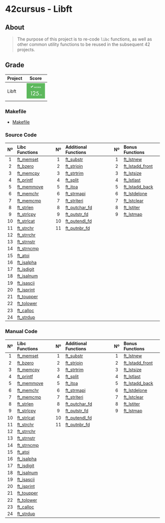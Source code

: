 # 42cursus - Libft

## About

>The purpose of this project is to re-code `libc` functions, as well as other common utility functions to be reused in the subsequent 42 projects.

## Grade
Project|Score
-|-
Libft|<img src="https://github.com/aflr/aflr/blob/main/src/125.PNG" width="60">

### Makefile
- [Makefile](https://github.com/Yuukiio/Libft/blob/master/Makefile)

### Source Code
| Nº  | Libc Functions                                                                 |   | Nº  | Additional Functions                                                                 |   | Nº  | Bonus Functions                                                                          |
| :-: | :----------------------------------------------------------------------------- | - | :-: | :----------------------------------------------------------------------------------- | - | :-: | :--------------------------------------------------------------------------------------- |
| 1   | [ft_memset](https://github.com/Yuukiio/Libft/blob/master/LibftFunctions/ft_memset.c)   |   | 1   | [ft_substr](https://github.com/Yuukiio/Libft/blob/master/ft_substr.c)         |   | 1   | [ft_lstnew](https://github.com/Yuukiio/Libft/blob/master/ft_lstnew_bonus.c)             |
| 2   | [ft_bzero](https://github.com/Yuukiio/Libft/blob/master/LibftFunctions/ft_bzero.c)     |   | 2   | [ft_strjoin](https://github.com/Yuukiio/Libft/blob/master/ft_strjoin.c)       |   | 2   | [ft_lstadd_front](https://github.com/Yuukiio/Libft/blob/master/ft_lstadd_front_bonus.c) |
| 3   | [ft_memcpy](https://github.com/Yuukiio/Libft/blob/master/LibftFunctions/ft_memcpy.c)   |   | 3   | [ft_strtrim](https://github.com/Yuukiio/Libft/blob/master/ft_strtrim.c)       |   | 3   | [ft_lstsize](https://github.com/Yuukiio/Libft/blob/master/ft_lstsize_bonus.c)           |
|4|    [ft_printf](https://github.com/Yuukiio/Libft/blob/master/ft_memcpy.c)                                                                                            |   | 4   | [ft_split](https://github.com/Yuukiio/Libft/blob/master/ft_split.c)           |   | 4   | [ft_lstlast](https://github.com/Yuukiio/Libft/blob/master/ft_lstlast_bonus.c)           |
| 5   | [ft_memmove](https://github.com/Yuukiio/Libft/blob/master/ft_memmove.c) |   | 5   | [ft_itoa](https://github.com/Yuukiio/Libft/blob/master/ft_itoa.c)             |   | 5   | [ft_lstadd_back](https://github.com/Yuukiio/Libft/blob/master/ft_lstadd_back_bonus.c)   |
| 6   | [ft_memchr](https://github.com/Yuukiio/Libft/blob/master/ft_memchr.c)   |   | 6   | [ft_strmapi](https://github.com/Yuukiio/Libft/blob/master/ft_strmapi.c)       |   | 6   | [ft_lstdelone](https://github.com/Yuukiio/Libft/blob/master/ft_lstdelone_bonus.c)       |
| 7   | [ft_memcmp](https://github.com/Yuukiio/Libft/blob/master/ft_memcmp.c)   |   | 7   | [ft_striteri](https://github.com/Yuukiio/Libft/blob/master/ft_striteri.c) |   | 7   | [ft_lstclear](https://github.com/Yuukiio/Libft/blob/master/ft_lstclear_bonus.c)         |
| 8   | [ft_strlen](https://github.com/Yuukiio/Libft/blob/master/ft_strlen.c)   |   | 8   | [ft_putchar_fd](https://github.com/Yuukiio/Libft/blob/master/ft_putchar_fd.c)  |   | 8   | [ft_lstiter](https://github.com/Yuukiio/Libft/blob/master/ft_lstiter_bonus.c)           |
| 9   | [ft_strlcpy](https://github.com/Yuukiio/Libft/blob/master/ft_strlcpy.c) |   | 9   | [ft_putstr_fd](https://github.com/Yuukiio/Libft/blob/master/ft_putstr_fd.c)  |   | 9   | [ft_lstmap](https://github.com/Yuukiio/Libft/blob/master/ft_lstmap_bonus.c)             |
| 10  | [ft_strlcat](https://github.com/Yuukiio/Libft/blob/master/ft_strlcat.c) |   | 10  |   [ft_putendl_fd](https://github.com/Yuukiio/Libft/blob/master/ft_putendl_fd.c) |   |     |                                                                                          |
| 11  | [ft_strchr](https://github.com/Yuukiio/Libft/blob/master/ft_strchr.c)   |   | 11 |   [ft_putnbr_fd](https://github.com/Yuukiio/Libft/blob/master/ft_putnbr_fd.c)                                                                                   |   |     |                                                                                          |
| 12  | [ft_strrchr](https://github.com/Yuukiio/Libft/blob/master/ft_strrchr.c) |   |     |                                                                                      |   |     |                                                                                          |
| 13  | [ft_strnstr](https://github.com/Yuukiio/Libft/blob/master/ft_strnstr.c) |   |     |                                                                                      |   |     |                                                                                          |
| 14  | [ft_strncmp](https://github.com/Yuukiio/Libft/blob/master/ft_strncmp.c) |   |     |                                                                                      |   |     |                                                                                          |
| 15  | [ft_atoi](https://github.com/Yuukiio/Libft/blob/main/LibftFunctions/ft_atoi.c)       |   |     |                                                                                      |   |     |                                                                                          |
| 16  | [ft_isalpha](https://github.com/Yuukiio/Libft/blob/master/ft_isalpha.c) |   |     |                                                                                      |   |     |                                                                                          |
| 17  | [ft_isdigit](https://github.com/Yuukiio/Libft/blob/master/ft_isdigit.c) |   |     |                                                                                      |   |     |                                                                                          |
| 18  | [ft_isalnum](https://github.com/Yuukiio/Libft/blob/master/ft_isalnum.c) |   |     |                                                                                      |   |     |                                                                                          |
| 19  | [ft_isascii](https://github.com/Yuukiio/Libft/blob/master/ft_isascii.c) |   |     |                                                                                      |   |     |                                                                                          |
| 20  | [ft_isprint](https://github.com/Yuukiio/Libft/blob/master/ft_isprint.c) |   |     |                                                                                      |   |     |                                                                                          |
| 21  | [ft_toupper](https://github.com/Yuukiio/Libft/blob/master/ft_toupper.c) |   |     |                                                                                      |   |     |                                                                                          |
| 22  | [ft_tolower](https://github.com/Yuukiio/Libft/blob/master/ft_tolower.c) |   |     |                                                                                      |   |     |                                                                                          |
| 23  | [ft_calloc](https://github.com/Yuukiio/Libft/blob/master/ft_calloc.c)   |   |     |                                                                                      |   |     |                                                                                          |
| 24  | [ft_strdup](https://github.com/Yuukiio/Libft/blob/master/ft_strdup.c)   |   |     |                                                                                      |   |     |                                                                                          |

### Manual Code
| Nº  | Libc Functions                                                                 |   | Nº  | Additional Functions                                                                 |   | Nº  | Bonus Functions                                                                          |
| :-: | :----------------------------------------------------------------------------- | - | :-: | :----------------------------------------------------------------------------------- | - | :-: | :--------------------------------------------------------------------------------------- |
| 1   | [ft_memset](https://github.com/Yuukiio/Libft/blob/master/ft_memset.c)   |   | 1   | [ft_substr](https://github.com/Yuukiio/Libft/blob/master/ft_substr.c)         |   | 1   | [ft_lstnew](https://github.com/Yuukiio/Libft/blob/master/ft_lstnew_bonus.c)             |
| 2   | [ft_bzero](https://github.com/Yuukiio/Libft/blob/master/ft_bzero.c)     |   | 2   | [ft_strjoin](https://github.com/Yuukiio/Libft/blob/master/ft_strjoin.c)       |   | 2   | [ft_lstadd_front](https://github.com/Yuukiio/Libft/blob/master/ft_lstadd_front_bonus.c) |
| 3   | [ft_memcpy](https://github.com/Yuukiio/Libft/blob/master/ft_memcpy.c)   |   | 3   | [ft_strtrim](https://github.com/Yuukiio/Libft/blob/master/ft_strtrim.c)       |   | 3   | [ft_lstsize](https://github.com/Yuukiio/Libft/blob/master/ft_lstsize_bonus.c)           |
| 4   | [ft_printf](https://github.com/Yuukiio/Libft/blob/master/ft_memcpy.c) |   | 4   | [ft_split](https://github.com/Yuukiio/Libft/blob/master/ft_split.c)           |   | 4   | [ft_lstlast](https://github.com/Yuukiio/Libft/blob/master/ft_lstlast_bonus.c)           |
| 5   | [ft_memmove](https://github.com/Yuukiio/Libft/blob/master/ft_memmove.c) |   | 5   | [ft_itoa](https://github.com/Yuukiio/Libft/blob/master/ft_itoa.c)             |   | 5   | [ft_lstadd_back](https://github.com/Yuukiio/Libft/blob/master/ft_lstadd_back_bonus.c)   |
| 6   | [ft_memchr](https://github.com/Yuukiio/Libft/blob/master/ft_memchr.c)   |   | 6   | [ft_strmapi](https://github.com/Yuukiio/Libft/blob/master/ft_strmapi.c)       |   | 6   | [ft_lstdelone](https://github.com/Yuukiio/Libft/blob/master/ft_lstdelone_bonus.c)       |
| 7   | [ft_memcmp](https://github.com/Yuukiio/Libft/blob/master/ft_memcmp.c)   |   | 7   | [ft_striteri](https://github.com/Yuukiio/Libft/blob/master/ft_striteri.c) |   | 7   | [ft_lstclear](https://github.com/Yuukiio/Libft/blob/master/ft_lstclear_bonus.c)         |
| 8   | [ft_strlen](https://github.com/Yuukiio/Libft/blob/master/ft_strlen.c)   |   | 8   | [ft_putchar_fd](https://github.com/Yuukiio/Libft/blob/master/ft_putchar_fd.c)  |   | 8   | [ft_lstiter](https://github.com/Yuukiio/Libft/blob/master/ft_lstiter_bonus.c)           |
| 9   | [ft_strlcpy](https://github.com/Yuukiio/Libft/blob/master/ft_strlcpy.c) |   | 9   | [ft_putstr_fd](https://github.com/Yuukiio/Libft/blob/master/ft_putstr_fd.c)  |   | 9   | [ft_lstmap](https://github.com/Yuukiio/Libft/blob/master/ft_lstmap_bonus.c)             |
| 10  | [ft_strlcat](https://github.com/Yuukiio/Libft/blob/master/ft_strlcat.c) |   | 10  |   [ft_putendl_fd](https://github.com/Yuukiio/Libft/blob/master/ft_putendl_fd.c) |   |     |                                                                                          |
| 11  | [ft_strchr](https://github.com/Yuukiio/Libft/blob/master/ft_strchr.c)   |   | 11 |   [ft_putnbr_fd](https://github.com/Yuukiio/Libft/blob/master/ft_putnbr_fd.c)                                                                                   |   |     |                                                                                          |
| 12  | [ft_strrchr](https://github.com/Yuukiio/Libft/blob/master/ft_strrchr.c) |   |     |                                                                                      |   |     |                                                                                          |
| 13  | [ft_strnstr](https://github.com/Yuukiio/Libft/blob/master/ft_strnstr.c) |   |     |                                                                                      |   |     |                                                                                          |
| 14  | [ft_strncmp](https://github.com/Yuukiio/Libft/blob/master/ft_strncmp.c) |   |     |                                                                                      |   |     |                                                                                          |
| 15  | [ft_atoi](https://github.com/Yuukiio/Libft/blob/main/LibftFunctions/ft_atoi.c)       |   |     |                                                                                      |   |     |                                                                                          |
| 16  | [ft_isalpha](https://github.com/Yuukiio/Libft/blob/master/ft_isalpha.c) |   |     |                                                                                      |   |     |                                                                                          |
| 17  | [ft_isdigit](https://github.com/Yuukiio/Libft/blob/master/ft_isdigit.c) |   |     |                                                                                      |   |     |                                                                                          |
| 18  | [ft_isalnum](https://github.com/Yuukiio/Libft/blob/master/ft_isalnum.c) |   |     |                                                                                      |   |     |                                                                                          |
| 19  | [ft_isascii](https://github.com/Yuukiio/Libft/blob/master/ft_isascii.c) |   |     |                                                                                      |   |     |                                                                                          |
| 20  | [ft_isprint](https://github.com/Yuukiio/Libft/blob/master/ft_isprint.c) |   |     |                                                                                      |   |     |                                                                                          |
| 21  | [ft_toupper](https://github.com/Yuukiio/Libft/blob/master/ft_toupper.c) |   |     |                                                                                      |   |     |                                                                                          |
| 22  | [ft_tolower](https://github.com/Yuukiio/Libft/blob/master/ft_tolower.c) |   |     |                                                                                      |   |     |                                                                                          |
| 23  | [ft_calloc](https://github.com/Yuukiio/Libft/blob/master/ft_calloc.c)   |   |     |                                                                                      |   |     |                                                                                          |
| 24  | [ft_strdup](https://github.com/Yuukiio/Libft/blob/master/ft_strdup.c)   |   |     |                                                                                      |   |     |                                                                                          |

